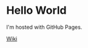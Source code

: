<!DOCTYPE html>
<html>
<body>
<h1>Hello World</h1>
<p>I'm hosted with GitHub Pages.</p>
  <a id="wiki-tab" href="http://youtube.com" >Wiki</a>
</body>
</html>

